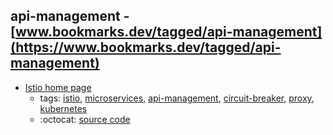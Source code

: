 api-management - [www.bookmarks.dev/tagged/api-management](https://www.bookmarks.dev/tagged/api-management)
---
* [Istio home page](https://istio.io/)
    * tags: [istio](../tagged/istio.md), [microservices](../tagged/microservices.md), [api-management](../tagged/api-management.md), [circuit-breaker](../tagged/circuit-breaker.md), [proxy](../tagged/proxy.md), [kubernetes](../tagged/kubernetes.md)
    * :octocat: [source code](https://github.com/istio/istio)
